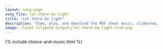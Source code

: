 ```yaml
---
layout: song-page
song_file: let-there-be-light
title: "Let there be light"
description: "View, play, and download the PDF sheet music, slideshow, and audio. Lyrics: Let there be light, O God of hosts! Let there be wisdom on the earth! Let broad humanity have birth! Let there be deeds instead of boasts.  Within our... english theist 4part chords"
image: /local-lilypond-outputs/let-there-be-light-trad.png
---
```


{% include choice-and-music.html %}